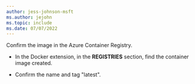 ```yaml
---
author: jess-johnson-msft
ms.author: jejohn
ms.topic: include
ms.date: 07/07/2022
---
```


Confirm the image in the Azure Container Registry.

* In the Docker extension, in the **REGISTRIES** section, find the container image created.

* Confirm the name and tag "latest".
